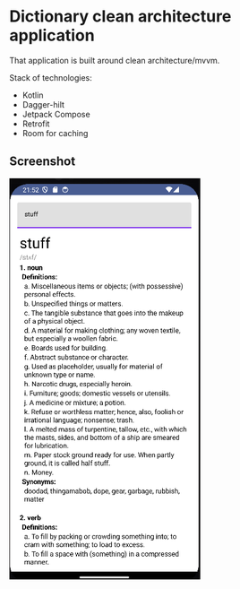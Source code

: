 # Dictionary clean architecture application

That application is built around clean architecture/mvvm. 

Stack of technologies:
* Kotlin
* Dagger-hilt
* Jetpack Compose
* Retrofit
* Room for caching


## Screenshot
![Main screen](/scrots/1.png)



